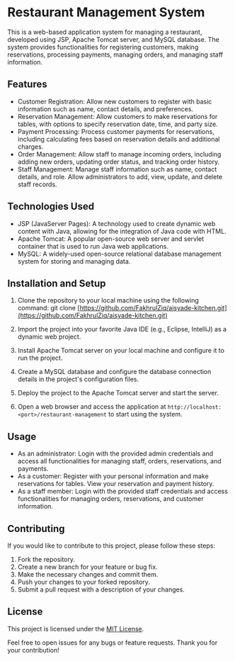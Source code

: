 
# Restaurant Management System

This is a web-based application system for managing a restaurant, developed using JSP, Apache Tomcat server, and MySQL database. The system provides functionalities for registering customers, making reservations, processing payments, managing orders, and managing staff information.

## Features

- Customer Registration: Allow new customers to register with basic information such as name, contact details, and preferences.
- Reservation Management: Allow customers to make reservations for tables, with options to specify reservation date, time, and party size.
- Payment Processing: Process customer payments for reservations, including calculating fees based on reservation details and additional charges.
- Order Management: Allow staff to manage incoming orders, including adding new orders, updating order status, and tracking order history.
- Staff Management: Manage staff information such as name, contact details, and role. Allow administrators to add, view, update, and delete staff records.

## Technologies Used

- JSP (JavaServer Pages): A technology used to create dynamic web content with Java, allowing for the integration of Java code with HTML.
- Apache Tomcat: A popular open-source web server and servlet container that is used to run Java web applications.
- MySQL: A widely-used open-source relational database management system for storing and managing data.

## Installation and Setup

1. Clone the repository to your local machine using the following command:
git clone [https://github.com/FakhrulZiq/aisyade-kitchen.git](https://github.com/FakhrulZiq/aisyade-kitchen.git)


2. Import the project into your favorite Java IDE (e.g., Eclipse, IntelliJ) as a dynamic web project.

3. Install Apache Tomcat server on your local machine and configure it to run the project.

4. Create a MySQL database and configure the database connection details in the project's configuration files.

5. Deploy the project to the Apache Tomcat server and start the server.

6. Open a web browser and access the application at `http://localhost:<port>/restaurant-management` to start using the system.

## Usage

- As an administrator: Login with the provided admin credentials and access all functionalities for managing staff, orders, reservations, and payments.
- As a customer: Register with your personal information and make reservations for tables. View your reservation and payment history.
- As a staff member: Login with the provided staff credentials and access functionalities for managing orders, reservations, and customer information.

## Contributing

If you would like to contribute to this project, please follow these steps:

1. Fork the repository.
2. Create a new branch for your feature or bug fix.
3. Make the necessary changes and commit them.
4. Push your changes to your forked repository.
5. Submit a pull request with a description of your changes.

## License

This project is licensed under the [MIT License](https://opensource.org/license/mit/).



Feel free to open issues for any bugs or feature requests. Thank you for your contribution!

 

